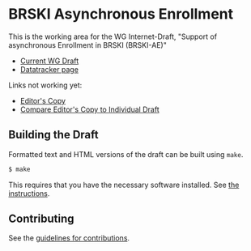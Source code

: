 # BRSKI Asynchronous Enrollment

This is the working area for the WG Internet-Draft, "Support of asynchronous Enrollment in BRSKI (BRSKI-AE)"

* [Current WG Draft](https://tools.ietf.org/html/draft-ietf-anima-brski-async-enroll-00)
* [Datatracker page](https://datatracker.ietf.org/doc/draft-ietf-anima-brski-async-enroll/)


Links not working yet:

* [Editor's Copy](https://anima-wg.github.io/anima-brski-async-enroll/#go.draft-friel-anima-brski-cloud.html)
* [Compare Editor's Copy to Individual Draft](https://anima-wg.github.io/anima-brski-async-enroll/#go.draft-friel-anima-brski-cloud.diff)

## Building the Draft

Formatted text and HTML versions of the draft can be built using `make`.

```sh
$ make
```

This requires that you have the necessary software installed.  See
[the instructions](https://github.com/martinthomson/i-d-template/blob/master/doc/SETUP.md).


## Contributing

See the [guidelines for contributions](CONTRIBUTING.md).
